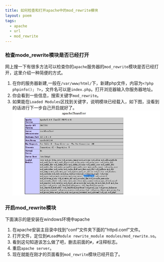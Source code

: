 ```yaml
---
title: 如何检查和打开apache中的mod_rewrite模块
layout: poem
tags:
  - apache
  - url
  - mod_rewrite
---
```

### 检查mode_rewrite模块是否已经打开

网上搜一下有很多方法可以检查你的`apache`服务器的`mod_rewrite`模块是否已经打开，这里介绍一种简便的方式。

1. 在你的服务器新建,一般在`/var/www/html/`下，新建php文件，内容为`<?php phpinfo(); ?>`，文件名可以是`index.php`。打开浏览器输入你服务器地址。
2. 你会看到一些信息，搜索关键字`mod_rewrite`。
3. 如果能在`Loaded Modules`区找到关键字，说明模块已经载入，如下图，没看到的话进行下一步自己开启就好了。
[![mod_rewrite](/media/files/2016/03/23/mod_rewrite.jpg)](https://google.com)

### 开启mod_rewrite模块
下面演示的是安装在windows环境中apache

1. 在apache安装主目录中找到“conf”文件夹下面的"httpd.conf"文件。
2. 打开文件，定位到`#LoadModule rewrite_module modules/mod_rewrite.so`。
3. 看到这句知道该怎么做了吧，删去前面的`#`，`#`注释标志。
4. 重启`apache server`。
5. 现在就能在刚才的页面看到`mod_rewrite`模块已经开启了。
